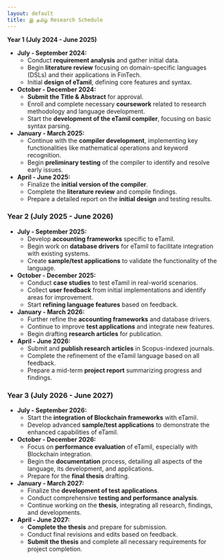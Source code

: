 ```yaml
---
layout: default
title: இ தமிழ் Research Schedule
---
```


 **Year 1 (July 2024 - June 2025)**
- **July - September 2024:**
  - Conduct **requirement analysis** and gather initial data.
  - Begin **literature review** focusing on domain-specific languages (DSLs) and their applications in FinTech.
  - Initial **design of eTamil**, defining core features and syntax.
- **October - December 2024:**
  - **Submit the Title & Abstract** for approval.
  - Enroll and complete necessary **coursework** related to research methodology and language development.
  - Start the **development of the eTamil compiler**, focusing on basic syntax parsing.
- **January - March 2025:**
  - Continue with the **compiler development**, implementing key functionalities like mathematical operations and keyword recognition.
  - Begin **preliminary testing** of the compiler to identify and resolve early issues.
- **April - June 2025:**
  - Finalize the **initial version of the compiler**.
  - Complete the **literature review** and compile findings.
  - Prepare a detailed report on the **initial design** and testing results.

### **Year 2 (July 2025 - June 2026)**
- **July - September 2025:**
  - Develop **accounting frameworks** specific to eTamil.
  - Begin work on **database drivers** for eTamil to facilitate integration with existing systems.
  - Create **sample/test applications** to validate the functionality of the language.
- **October - December 2025:**
  - Conduct **case studies** to test eTamil in real-world scenarios.
  - Collect **user feedback** from initial implementations and identify areas for improvement.
  - Start **refining language features** based on feedback.
- **January - March 2026:**
  - Further refine the **accounting frameworks** and database drivers.
  - Continue to improve **test applications** and integrate new features.
  - Begin drafting **research articles** for publication.
- **April - June 2026:**
  - Submit and **publish research articles** in Scopus-indexed journals.
  - Complete the refinement of the eTamil language based on all feedback.
  - Prepare a mid-term **project report** summarizing progress and findings.

### **Year 3 (July 2026 - June 2027)**
- **July - September 2026:**
  - Start the **integration of Blockchain frameworks** with eTamil.
  - Develop advanced **sample/test applications** to demonstrate the enhanced capabilities of eTamil.
- **October - December 2026:**
  - Focus on **performance evaluation** of eTamil, especially with Blockchain integration.
  - Begin the **documentation** process, detailing all aspects of the language, its development, and applications.
  - Prepare for the **final thesis** drafting.
- **January - March 2027:**
  - Finalize the **development of test applications**.
  - Conduct comprehensive **testing and performance analysis**.
  - Continue working on the **thesis**, integrating all research, findings, and developments.
- **April - June 2027:**
  - **Complete the thesis** and prepare for submission.
  - Conduct final revisions and edits based on feedback.
  - **Submit the thesis** and complete all necessary requirements for project completion.

